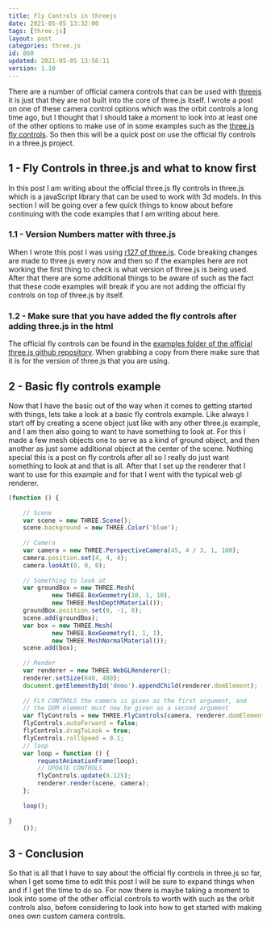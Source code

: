 ```yaml
---
title: Fly Controls in threejs
date: 2021-05-05 13:32:00
tags: [three.js]
layout: post
categories: three.js
id: 860
updated: 2021-05-05 13:56:11
version: 1.10
---
```


There are a number of official camera controls that can be used with [threejs](https://threejs.org/) it is just that they are not built into the core of three.js itself. I wrote a post on one of these camera control options which was the orbit controls a long time ago, but I thought that I should take a moment to look into at least one of the other options to make use of in some examples such as the [three.js fly controls](https://threejs.org/docs/#examples/en/controls/FlyControls.dragToLook). So then this will be a quick post on use the official fly controls in a three.js project.

<!-- more -->

## 1 - Fly Controls in three.js and what to know first

In this post I am writing about the official three.js fly controls in three.js which is a javaScript library that can be used to work with 3d models. In this section I will be going over a few quick things to know about before continuing with the code examples that I am writing about here.

### 1.1 - Version Numbers matter with three.js

When I wrote this post I was using [r127 of three.js](https://github.com/mrdoob/three.js/tree/r127). Code breaking changes are made to three.js every now and then so if the examples here are not working the first thing to check is what version of three.js is being used. After that there are some additional things to be aware of such as the fact that these code examples will break if you are not adding the official fly controls on top of three.js by itself.

### 1.2 - Make sure that you have added the fly controls after adding three.js in the html

The official fly controls can be found in the [examples folder of the official three.js github repository](https://github.com/mrdoob/three.js/blob/r127/examples/js/controls/FlyControls.js). When grabbing a copy from there make sure that it is for the version of three.js that you are using.

## 2 - Basic fly controls example

Now that I have the basic out of the way when it comes to getting started with things, lets take a look at a basic fly controls example. Like always I start off by creating a scene object just like with any other three.js example, and I am then also going to want to have something to look at. For this I made a few mesh objects one to serve as a kind of ground object, and then another as just some additional object at the center of the scene. Nothing special this is a post on fly controls after all so I really do just want something to look at and that is all. After that I set up the renderer that I want to use for this example and for that I went with the typical web gl renderer.

```js
(function () {
 
    // Scene
    var scene = new THREE.Scene();
    scene.background = new THREE.Color('blue');
 
    // Camera
    var camera = new THREE.PerspectiveCamera(45, 4 / 3, 1, 100);
    camera.position.set(4, 4, 4);
    camera.lookAt(0, 0, 0);
 
    // Something to look at
    var groundBox = new THREE.Mesh(
            new THREE.BoxGeometry(10, 1, 10),
            new THREE.MeshDepthMaterial());
    groundBox.position.set(0, -1, 0);
    scene.add(groundBox);
    var box = new THREE.Mesh(
            new THREE.BoxGeometry(1, 1, 1),
            new THREE.MeshNormalMaterial());
    scene.add(box);
 
    // Render
    var renderer = new THREE.WebGLRenderer();
    renderer.setSize(640, 480);
    document.getElementById('demo').appendChild(renderer.domElement);
 
    // FLY CONTROLS the camera is given as the first argument, and
    // the DOM element must now be given as a second argument
    var flyControls = new THREE.FlyControls(camera, renderer.domElement);
    flyControls.autoForward = false;
    flyControls.dragToLook = true;
    flyControls.rollSpeed = 0.1;
    // loop
    var loop = function () {
        requestAnimationFrame(loop);
        // UPDATE CONTROLS
        flyControls.update(0.125);
        renderer.render(scene, camera);
    };
 
    loop();
 
}
    ());
```

## 3 - Conclusion

So that is all that I have to say about the official fly controls in three.js so far, when I get some time to edit this post I will be sure to expand things when and if I get the time to do so. For now there is maybe taking a moment to look into some of the other official controls to worth with such as the orbit controls also, before considering to look into how to get started with making ones own custom camera controls.

